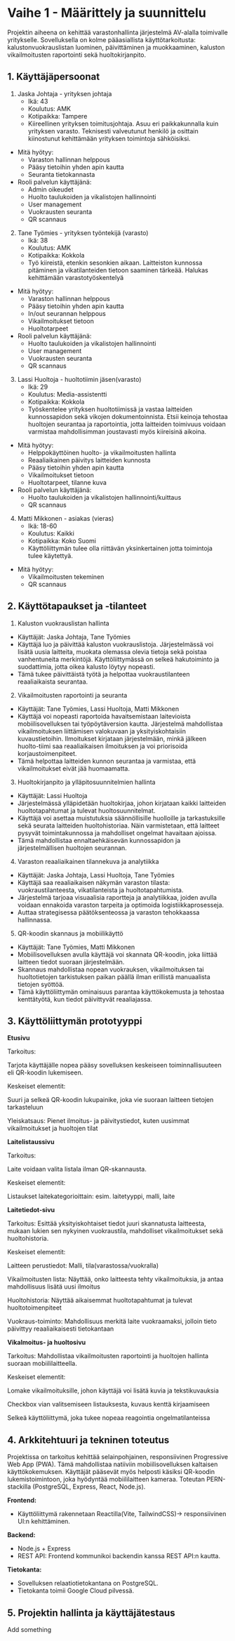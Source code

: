 # Vaihe 1 - Määrittely ja suunnittelu
Projektin aiheena on kehittää varastonhallinta järjestelmä AV-alalla toimivalle yritykselle. Sovelluksella on kolme pääasiallista käyttötarkoitusta: kalustonvuokrauslistan luominen, 
päivittäminen ja muokkaaminen, kaluston vikailmoitusten raportointi sekä huoltokirjanpito.


## 1. Käyttäjäpersoonat

1. Jaska Johtaja - yrityksen johtaja
    - Ikä: 43
    - Koulutus: AMK
    - Kotipaikka: Tampere
    - Kiireellinen yrityksen toimitusjohtaja. Asuu eri paikkakunnalla kuin yrityksen varasto. Teknisesti valveutunut henkilö ja osittain kiinostunut kehittämään yrityksen toimintoja sähköisiksi.
  - Mitä hyötyy:
    - Varaston hallinnan helppous
    - Pääsy tietoihin yhden apin kautta
    - Seuranta tietokannasta
  - Rooli palvelun käyttäjänä:
    - Admin oikeudet
    - Huolto taulukoiden ja vikalistojen hallinnointi
    - User management
    - Vuokrausten seuranta
    - QR scannaus

2. Tane Työmies - yrityksen työntekijä (varasto)
    - Ikä: 38
    - Koulutus: AMK
    - Kotipaikka: Kokkola
    - Työ kiireistä, etenkin sesonkien aikaan. Laitteiston kunnossa pitäminen ja vikatilanteiden tietoon saaminen tärkeää. Halukas kehittämään varastotyöskentelyä
- Mitä hyötyy:
    - Varaston hallinnan helppous
    - Pääsy tietoihin yhden apin kautta
    - In/out seurannan helppou­s
    - Vikailmoitukset tietoon
    - Huoltotarpeet
- Rooli palvelun käyttäjänä:
    - Huolto taulukoiden ja vikalistojen hallinnointi
    - User management
    - Vuokrausten seuranta
    - QR scannaus

3. Lassi Huoltoja - huoltotiimin jäsen(varasto)
    - Ikä: 29
    - Koulutus: Media-assistentti
    - Kotipaikka: Kokkola
    - Työskentelee yrityksen huoltotiimissä ja vastaa laitteiden kunnossapidon sekä vikojen dokumentoinnista. Etsii keinoja tehostaa huoltojen seurantaa ja raportointia, jotta laitteiden toimivuus voidaan varmistaa mahdollisimman joustavasti myös kiireisinä aikoina.

- Mitä hyötyy:
    - Helppokäyttöinen huolto- ja vikailmoitusten hallinta
    - Reaaliaikainen päivitys laitteiden kunnosta
    - Pääsy tietoihin yhden apin kautta
    - Vikailmoitukset tietoon
    - Huoltotarpeet, tilanne kuva
- Rooli palvelun käyttäjänä:
    - Huolto taulukoiden ja vikalistojen hallinnointi/kuittaus
    - QR scannaus

4. Matti Mikkonen - asiakas (vieras)
    - Ikä: 18-60
    - Koulutus: Kaikki
    - Kotipaikka: Koko Suomi
    - Käyttöliittymän tulee olla riittävän yksinkertainen jotta toimintoja tulee käytettyä.
- Mitä hyötyy:
    - Vikailmoitusten tekeminen
    - QR scannaus

## 2. Käyttötapaukset ja -tilanteet

1. Kaluston vuokrauslistan hallinta
- Käyttäjät: Jaska Johtaja, Tane Työmies
- Käyttäjä luo ja päivittää kaluston vuokrauslistoja. Järjestelmässä voi lisätä uusia laitteita, muokata olemassa olevia tietoja sekä poistaa vanhentuneita merkintöjä. Käyttöliittymässä on selkeä hakutoiminto ja suodattimia, jotta oikea kalusto löytyy nopeasti.
- Tämä tukee päivittäistä työtä ja helpottaa vuokraustilanteen reaaliaikaista seurantaa.

2. Vikailmoitusten raportointi ja seuranta
- Käyttäjät: Tane Työmies, Lassi Huoltoja, Matti Mikkonen
- Käyttäjä voi nopeasti raportoida havaitsemistaan laitevioista mobiilisovelluksen tai työpöytäversion kautta. Järjestelmä mahdollistaa vikailmoituksen liittämisen valokuvaan ja yksityiskohtaisiin kuvaustietoihin. Ilmoitukset kirjataan järjestelmään, minkä jälkeen huolto-tiimi saa reaaliaikaisen ilmoituksen ja voi priorisoida korjaustoimenpiteet.
- Tämä helpottaa laitteiden kunnon seurantaa ja varmistaa, että vikailmoitukset eivät jää huomaamatta.

3. Huoltokirjanpito ja ylläpitosuunnitelmien hallinta
- Käyttäjät: Lassi Huoltoja
- Järjestelmässä ylläpidetään huoltokirjaa, johon kirjataan kaikki laitteiden huoltotapahtumat ja tulevat huoltosuunnitelmat.
- Käyttäjä voi asettaa muistutuksia säännöllisille huolloille ja tarkastuksille sekä seurata laitteiden huoltohistoriaa. Näin varmistetaan, että laitteet pysyvät toimintakunnossa ja mahdolliset ongelmat havaitaan ajoissa.
- Tämä mahdollistaa ennaltaehkäisevän kunnossapidon ja järjestelmällisen huoltojen seurannan.

4. Varaston reaaliaikainen tilannekuva ja analytiikka
- Käyttäjät: Jaska Johtaja, Lassi Huoltoja, Tane Työmies
- Käyttäjä saa reaaliaikaisen näkymän varaston tilasta: vuokraustilanteesta, vikatilanteista ja huoltotapahtumista.
- Järjestelmä tarjoaa visuaalisia raportteja ja analytiikkaa, joiden avulla voidaan ennakoida varaston tarpeita ja optimoida logistiikkaprosesseja.
- Auttaa strategisessa päätöksenteossa ja varaston tehokkaassa hallinnassa.

5. QR-koodin skannaus ja mobiilikäyttö
- Käyttäjät: Tane Työmies, Matti Mikkonen
- Mobiilisovelluksen avulla käyttäjä voi skannata QR-koodin, joka liittää laitteen tiedot suoraan järjestelmään.
- Skannaus mahdollistaa nopean vuokrauksen, vikailmoituksen tai huoltotietojen tarkistuksen paikan päällä ilman erillistä manuaalista tietojen syöttöä.
- Tämä käyttöliittymän ominaisuus parantaa käyttökokemusta ja tehostaa kenttätyötä, kun tiedot päivittyvät reaaliajassa.

## 3. Käyttöliittymän prototyyppi

**Etusivu**

Tarkoitus:

Tarjota käyttäjälle nopea pääsy sovelluksen keskeiseen toiminnallisuuteen eli QR-koodin lukemiseen.

Keskeiset elementit:

Suuri ja selkeä QR-koodin lukupainike, joka vie suoraan laitteen tietojen tarkasteluun

Yleiskatsaus: Pienet ilmoitus- ja päivitystiedot, kuten uusimmat vikailmoitukset ja huoltojen tilat

**Laitelistaussivu**

Tarkoitus:

Laite voidaan valita listala ilman QR-skannausta.

Keskeiset elementit:

Listaukset laitekategorioittain: esim. laitetyyppi, malli, laite

**Laitetiedot-sivu**

Tarkoitus:
Esittää yksityiskohtaiset tiedot juuri skannatusta laitteesta, mukaan lukien sen nykyinen vuokraustila, mahdolliset vikailmoitukset sekä huoltohistoria.

Keskeiset elementit:

Laitteen perustiedot: Malli, tila(varastossa/vuokralla)

Vikailmoitusten lista: Näyttää, onko laitteesta tehty vikailmoituksia, ja antaa mahdollisuus lisätä uusi ilmoitus

Huoltohistoria: Näyttää aikaisemmat huoltotapahtumat ja tulevat huoltotoimenpiteet

Vuokraus-toiminto: Mahdollisuus merkitä laite vuokraamaksi, jolloin tieto päivittyy reaaliaikaisesti tietokantaan

**Vikalmoitus- ja huoltosivu**


Tarkoitus:
Mahdollistaa vikailmoitusten raportointi ja huoltojen hallinta suoraan mobiililaitteella.

Keskeiset elementit:

Lomake vikailmoituksille, johon käyttäjä voi lisätä kuvia ja tekstikuvauksia

Checkbox vian valitsemiseen listauksesta, kuvaus kenttä kirjaamiseen

Selkeä käyttöliittymä, joka tukee nopeaa reagointia ongelmatilanteissa



## 4. Arkkitehtuuri ja tekninen toteutus

Projektissa on tarkoitus kehittää selainpohjainen, responsiivinen Progressive Web App (PWA). Tämä mahdollistaa natiiviin mobiilisovelluksen kaltaisen käyttökokemuksen. Käyttäjät pääsevät myös helposti käsiksi QR-koodin lukemistoimintoon, joka hyödyntää mobiililaitteen kameraa. Toteutan PERN-stackilla (PostgreSQL, Express, React, Node.js).

**Frontend:**

- Käyttöliittymä rakennetaan Reactilla(Vite, TailwindCSS)-> responsiivinen UI:n kehittäminen.

**Backend:**

- Node.js + Express
- REST API: Frontend kommunikoi backendin kanssa REST API:n kautta.

**Tietokanta:**

- Sovelluksen relaatiotietokantana on PostgreSQL.
- Tietokanta toimii Google Cloud pilvessä.

## 5. Projektin hallinta ja käyttäjätestaus

Add something

